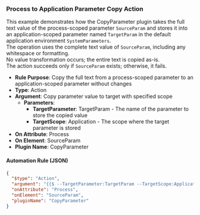 ### Process to Application Parameter Copy Action

This example demonstrates how the CopyParameter plugin takes the full text value of the process-scoped parameter `SourceParam` and stores it into an application-scoped parameter named `TargetParam` in the default application environment `SystemParameters`.  
The operation uses the complete text value of `SourceParam`, including any whitespace or formatting.  
No value transformation occurs; the entire text is copied as-is.  
The action succeeds only if `SourceParam` exists; otherwise, it fails.

- **Rule Purpose**: Copy the full text from a process-scoped parameter to an application-scoped parameter without changes  
- **Type**: Action  
- **Argument**: Copy parameter value to target with specified scope  
  - **Parameters**:  
    - **TargetParameter**: TargetParam - The name of the parameter to store the copied value  
    - **TargetScope**: Application - The scope where the target parameter is stored  
- **On Attribute**: Process  
- **On Element**: SourceParam  
- **Plugin Name**: CopyParameter  

#### Automation Rule (JSON)

```json
{
  "$type": "Action",
  "argument": "{{$ --TargetParameter:TargetParam --TargetScope:Application}}",
  "onAttribute": "Process",
  "onElement": "SourceParam",
  "pluginName": "CopyParameter"
}
```
